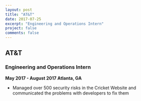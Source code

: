 ```yaml
---
layout: post
title: "AT&T"
date: 2017-07-25
excerpt: "Engineering and Operations Intern"
project: false
comments: false
---
```


## AT&T ##
### Engineering and Operations Intern ###

****May 2017 - August 2017 Atlanta, GA****

* Managed over 500 security risks in the Cricket Website and communicated the problems with developers to fix them
